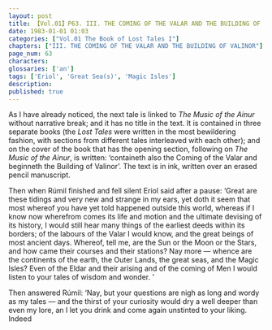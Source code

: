 ```yaml
---
layout: post
title: 【Vol.01】P63. III. THE COMING OF THE VALAR AND THE BUILDING OF VALINOR
date: 1983-01-01 01:03
categories: ["Vol.01 The Book of Lost Tales I"]
chapters: ["III. THE COMING OF THE VALAR AND THE BUILDING OF VALINOR"]
page_num: 63
characters: 
glossaries: ['an']
tags: ['Eriol', 'Great Sea(s)', 'Magic Isles']
description: 
published: true
---
```


As I have already noticed, the next tale is linked to <I>The Music of the Ainur</I> without narrative break; and it has no title in the text. It is contained in three separate books (the <I>Lost Tales</I> were written in the most bewildering fashion, with sections from different tales interleaved with each other); and on the cover of the book that has the opening section, following on <I>The Music of the Ainur</I>, is written: ‘containeth also the Coming of the Valar and beginneth the Building of Valinor’. The text is in ink, written over an erased pencil manuscript.

Then when Rúmil finished and fell silent Eriol said after a pause: ‘Great are these tidings and very new and strange in my ears, yet doth it seem that most whereof you have yet told happened outside this world, whereas if I know now wherefrom comes its life and motion and the ultimate devising of its history, I would still hear many things of the earliest deeds within its borders; of the labours of the Valar I would know, and the great beings of most ancient days. Whereof, tell me, are the Sun or the Moon or the Stars, and how came their courses and their stations? Nay more — whence are the continents of the earth, the Outer Lands, the great seas, and the Magic Isles? Even of the Eldar and their arising and of the coming of Men I would listen to your tales of wisdom and wonder. ’

Then answered Rúmil: ‘Nay, but your questions are nigh as long and wordy as my tales — and the thirst of your curiosity would dry a well deeper than even my lore, an I let you drink and come again unstinted to your liking. Indeed

